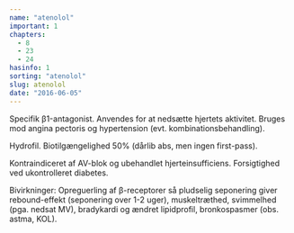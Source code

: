 ```yaml
---
name: "atenolol"
important: 1
chapters:
  - 8
  - 23
  - 24
hasinfo: 1
sorting: "atenolol"
slug: atenolol
date: "2016-06-05"
---
```


Specifik β1-antagonist. Anvendes for at nedsætte hjertets aktivitet. Bruges mod
angina pectoris og hypertension (evt. kombinationsbehandling).

Hydrofil. Biotilgængelighed 50% (dårlib abs, men ingen first-pass).

Kontraindiceret af AV-blok og ubehandlet hjerteinsufficiens. Forsigtighed ved
ukontrolleret diabetes.

Bivirkninger: Opreguerling af β-receptorer så pludselig seponering giver
rebound-effekt (seponering over 1-2 uger), muskeltræthed, svimmelhed (pga.
nedsat MV), bradykardi og ændret lipidprofil, bronkospasmer (obs. astma, KOL).
